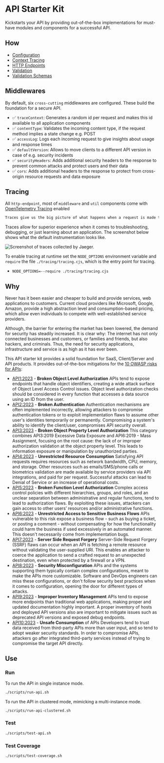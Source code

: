 # API Starter Kit
Kickstarts your API by providing out-of-the-box implementations for must-have modules and components for a successful API.

## How
- [Configuration](README_CONFIGURATION.md)
- [Context Tracing](README_CONTEXT_TRACING.md)
- [HTTP Endpoints](README_HTTP_ENDPOINTS.md)
- [Validation](README_VALIDATION.md)
- [Validation Schemas](README_VALIDATION_SCHEMA.md)

## Middlewares
By default, six `cross-cutting` middlewares are configured. These build the foundation for a secure API.

- ✅ `traceContext`: Generates a random id per request and makes this id available to all application components
- ✅ `contentType`: Validates the incoming content type, if the request method implies a state change e.g. POST
- ✅ `accessLog`: Logs each incoming request to give insights about usage and response times
- ✅ `defaultVersion`: Allows to move clients to a different API version in case of e.g. security incidents
- ✅ `securityHeaders`: Adds additional security headers to the response to prevent common attacks and protect users and their data
- ✅ `cors`: Adds additional headers to the response to protect from cross-origin resource requests and data exposure

## Tracing
All `http-endpoint`, most of `middleware` and `util` components come with [OpenTelemetry Tracing](https://opentelemetry.io/docs/concepts/signals/traces/) enabled

```txt
Traces give us the big picture of what happens when a request is made to an application. Whether your application is a monolith with a single database or a sophisticated mesh of services, traces are essential to understanding the full “path” a request takes in your application.
```

Traces allow for superior experience when it comes to troubleshooting, debugging, or just learning about an application. The screenshot below shows what the default instrumentation looks like.

![Screenshot of traces collected by Jaeger.](traces.png)

To enable tracing at runtime set the `NODE_OPTIONS` environment variable and `require` the file `./tracing/tracing.cjs`, which is the entry point for tracing.
- `NODE_OPTIONS=--require ./tracing/tracing.cjs`

## Why
Never has it been easier and cheaper to build and provide services, web applications to customers. Current cloud providers like Microsoft, Google, Amazon,
provide a high abstraction level and consumption-based pricing, which allow even individuals to compete with well-established service providers.

Although, the barrier for entering the market has been lowered, the demand for security has steadily increased. It is clear why: The internet has not only connected businesses and customers, or families and friends, but also hackers, and criminals. Thus, the need for security applications, infrastructure and service is as high as it has ever been.

This API starter kit provides a solid foundation for SaaS, Client/Server and API products. It provides out-of-the-box mitigations for the [10 OWASP risks for APIs](https://owasp.org/API-Security/editions/2023/en/0x11-t10/):

- [API1:2023](https://owasp.org/API-Security/editions/2023/en/0xa1-broken-object-level-authorization/) - **Broken Object Level Authorization**	APIs tend to expose endpoints that handle object identifiers, creating a wide attack surface of Object Level Access Control issues. Object level authorization checks should be considered in every function that accesses a data source using an ID from the user.
- [API2:2023](https://owasp.org/API-Security/editions/2023/en/0xa2-broken-authentication/) - **Broken Authentication**	Authentication mechanisms are often implemented incorrectly, allowing attackers to compromise authentication tokens or to exploit implementation flaws to assume other user's identities temporarily or permanently. Compromising a system's ability to identify the client/user, compromises API security overall.
- [API3:2023](https://owasp.org/API-Security/editions/2023/en/0xa3-broken-object-property-level-authorization/) - **Broken Object Property Level Authorization**	This category combines API3:2019 Excessive Data Exposure and API6:2019 - Mass Assignment, focusing on the root cause: the lack of or improper authorization validation at the object property level. This leads to information exposure or manipulation by unauthorized parties.
- [API4:2023](https://owasp.org/API-Security/editions/2023/en/0xa4-unrestricted-resource-consumption/) - **Unrestricted Resource Consumption**	Satisfying API requests requires resources such as network bandwidth, CPU, memory, and storage. Other resources such as emails/SMS/phone calls or biometrics validation are made available by service providers via API integrations, and paid for per request. Successful attacks can lead to Denial of Service or an increase of operational costs.
- [API5:2023](https://owasp.org/API-Security/editions/2023/en/0xa5-broken-function-level-authorization/) - **Broken Function Level Authorization**	Complex access control policies with different hierarchies, groups, and roles, and an unclear separation between administrative and regular functions, tend to lead to authorization flaws. By exploiting these issues, attackers can gain access to other users’ resources and/or administrative functions.
- [API6:2023](https://owasp.org/API-Security/editions/2023/en/0xa6-unrestricted-access-to-sensitive-business-flows/) - **Unrestricted Access to Sensitive Business Flows**	APIs vulnerable to this risk expose a business flow - such as buying a ticket, or posting a comment - without compensating for how the functionality could harm the business if used excessively in an automated manner. This doesn't necessarily come from implementation bugs.
- [API7:2023](https://owasp.org/API-Security/editions/2023/en/0xa7-server-side-request-forgery/) - **Server Side Request Forgery**	Server-Side Request Forgery (SSRF) flaws can occur when an API is fetching a remote resource without validating the user-supplied URI. This enables an attacker to coerce the application to send a crafted request to an unexpected destination, even when protected by a firewall or a VPN.
- [API8:2023](https://owasp.org/API-Security/editions/2023/en/0xa8-security-misconfiguration/) - **Security Misconfiguration**	APIs and the systems supporting them typically contain complex configurations, meant to make the APIs more customizable. Software and DevOps engineers can miss these configurations, or don't follow security best practices when it comes to configuration, opening the door for different types of attacks.
- [API9:2023](https://owasp.org/API-Security/editions/2023/en/0xa9-improper-inventory-management/) - **Improper Inventory Management**	APIs tend to expose more endpoints than traditional web applications, making proper and updated documentation highly important. A proper inventory of hosts and deployed API versions also are important to mitigate issues such as deprecated API versions and exposed debug endpoints.
- [API10:2023](https://owasp.org/API-Security/editions/2023/en/0xaa-unsafe-consumption-of-apis/) - **Unsafe Consumption** of APIs	Developers tend to trust data received from third-party APIs more than user input, and so tend to adopt weaker security standards. In order to compromise APIs, attackers go after integrated third-party services instead of trying to compromise the target API directly.

## Use
### Run
To run the API in single instance mode.
```bash
./scripts/run-api.sh
```

To run the API in clustered mode, mimicking a multi-instance mode.
```bash
./scripts/run-api-clustered.sh
```

### Test
```bash
./scripts/test-api.sh
```

### Test Coverage
```bash
./scripts/test-coverage.sh
```
